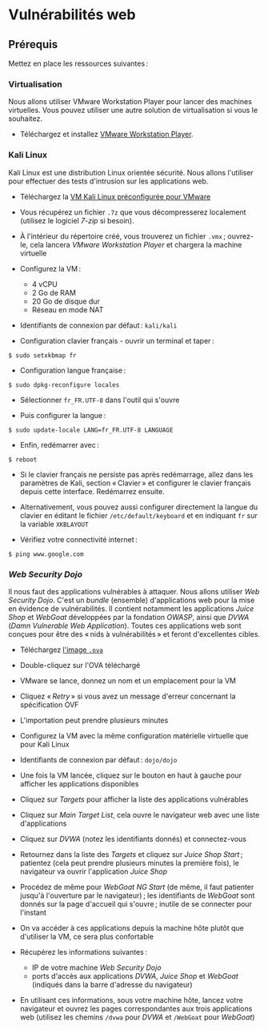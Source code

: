 # Vulnérabilités web

## Prérequis

Mettez en place les ressources suivantes :

### Virtualisation

Nous allons utiliser VMware Workstation Player pour lancer des machines virtuelles. Vous pouvez utiliser une autre solution de virtualisation si vous le souhaitez.

- Téléchargez et installez [VMware Workstation Player](https://www.vmware.com/products/workstation-player.html).

### Kali Linux

Kali Linux est une distribution Linux orientée sécurité. Nous allons l'utiliser pour effectuer des tests d'intrusion sur les applications web.

- Téléchargez la [VM Kali Linux préconfigurée pour VMware](https://www.vmware.com/products/workstation-player.html)

- Vous récupérez un fichier `.7z` que vous décompresserez localement (utilisez le logiciel _7-zip_ si besoin).

- À l'intérieur du répertoire créé, vous trouverez un fichier `.vmx` ; ouvrez-le, cela lancera _VMware Workstation Player_ et chargera la machine virtuelle

- Configurez la VM :

  - 4 vCPU
  - 2 Go de RAM
  - 20 Go de disque dur
  - Réseau en mode NAT

- Identifiants de connexion par défaut : `kali/kali`

- Configuration clavier français - ouvrir un terminal et taper :

```
$ sudo setxkbmap fr
```

- Configuration langue française :

```
$ sudo dpkg-reconfigure locales
```

- Sélectionner `fr_FR.UTF-8` dans l'outil qui s'ouvre

- Puis configurer la langue :

```
$ sudo update-locale LANG=fr_FR.UTF-8 LANGUAGE
```

- Enfin, redémarrer avec :

```
$ reboot
```

- Si le clavier français ne persiste pas après redémarrage, allez dans les paramètres de Kali, section « Clavier » et configurer le clavier français depuis cette interface. Redémarrez ensuite.

- Alternativement, vous pouvez aussi configurer directement la langue du clavier en éditant le fichier `/etc/default/keyboard` et en indiquant `fr` sur la variable `XKBLAYOUT`

- Vérifiez votre connectivité internet :

```
$ ping www.google.com
```

### _Web Security Dojo_

Il nous faut des applications vulnérables à attaquer. Nous allons utiliser _Web Security Dojo_. C'est un _bundle_ (ensemble) d'applications web pour la mise en évidence de vulnérabilités. Il contient notamment les applications _Juice Shop_ et _WebGoat_ développées par la fondation _OWASP_, ainsi que _DVWA_ (_Damn Vulnerable Web Application_). Toutes ces applications web sont conçues pour être des « nids à vulnérabilités » et feront d'excellentes cibles.

- Téléchargez [l'image `.ova`](https://sourceforge.net/projects/websecuritydojo/)

- Double-cliquez sur l'OVA téléchargé

- VMware se lance, donnez un nom et un emplacement pour la VM

- Cliquez « *Retry* » si vous avez un message d'erreur concernant la spécification OVF

- L'importation peut prendre plusieurs minutes

- Configurez la VM avec la même configuration matérielle virtuelle que pour Kali Linux

- Identifiants de connexion par défaut : `dojo/dojo`

- Une fois la VM lancée, cliquez sur le bouton en haut à gauche pour afficher les applications disponibles

- Cliquez sur _Targets_ pour afficher la liste des applications vulnérables

- Cliquez sur _Main Target List_, cela ouvre le navigateur web avec une liste d'applications

- Cliquez sur _DVWA_ (notez les identifiants donnés) et connectez-vous

- Retournez dans la liste des _Targets_ et cliquez sur *Juice Shop Start* ; patientez (cela peut prendre plusieurs minutes la première fois), le navigateur va ouvrir l'application _Juice Shop_

- Procédez de même pour _WebGoat NG Start_ (de même, il faut patienter jusqu'à l'ouverture par le navigateur) ; les identifiants de _WebGoat_ sont donnés sur la page d'accueil qui s'ouvre ; inutile de se connecter pour l'instant

- On va accéder à ces applications depuis la machine hôte plutôt que d'utiliser la VM, ce sera plus confortable

- Récupérez les informations suivantes :

  - IP de votre machine _Web Security Dojo_
  - ports d'accès aux applications _DVWA_, _Juice Shop_ et _WebGoat_ (indiqués dans la barre d'adresse du navigateur)

- En utilisant ces informations, sous votre machine hôte, lancez votre navigateur et ouvrez les pages correspondantes aux trois applications web (utilisez les chemins `/dvwa` pour _DVWA_ et `/WebGoat` pour _WebGoat_)
